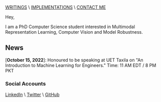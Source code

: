 [WRITINGS](https://manasraza.medium.com) \ [IMPLEMENTATIONS](implementations.md) \ [CONTACT ME](mailto:mraza@oakland.edu)




Hey,

I am a PhD Computer Science student interested in Multimodal Representation Learning, Computer Vision and Model Robustness. 

## News

\[**October 15, 2022**\]: Honoured to be speaking at UET Taxila on "An Introduction to Machine Learning for Engineers." Time: 11 AM EDT / 8 PM PKT

### Social Accounts 

[LinkedIn](https://linkedin.com/in/memanasraza) \ [Twitter](https://twitter.com/anas_raza_m) \ [GitHub](https://github.com/anas-r-dev) 
